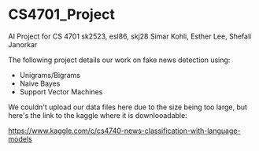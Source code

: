 # CS4701_Project
AI Project for CS 4701
sk2523, esl86, skj28
Simar Kohli, Esther Lee, Shefali Janorkar

The following project details our work on fake news detection using:
- Unigrams/Bigrams
- Naive Bayes
- Support Vector Machines

We couldn't upload our data files here due to the size being too large, but here's the link to the kaggle where it is downlooadable:

https://www.kaggle.com/c/cs4740-news-classification-with-language-models
